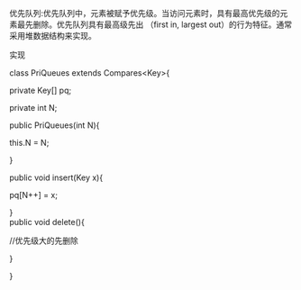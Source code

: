 优先队列:优先队列中，元素被赋予优先级。当访问元素时，具有最高优先级的元素最先删除。优先队列具有最高级先出 （first in, largest out）的行为特征。通常采用堆数据结构来实现。  
 

实现

class PriQueues extends Compares&lt;Key&gt;{

  private Key\[\] pq;

  private int N;

public PriQueues\(int N\){

this.N = N;

}

 public void insert\(Key x\){

   pq\[N++\] = x;

}  
public void delete\(\){

//优先级大的先删除

}

}









